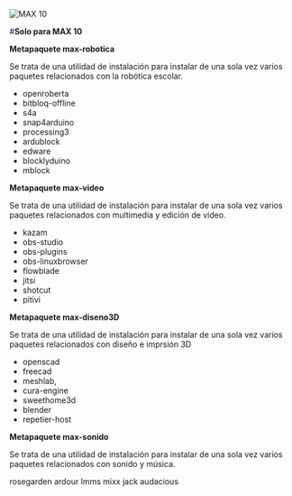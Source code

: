 
![MAX 10](/home/madrid/ownCloud/Vídeos/OBS/LogoMAX.png  "MAX 10")

#**Solo para MAX 10**

**Metapaquete max-robotica**

Se trata de una utilidad de instalación para instalar de una sola vez varios paquetes relacionados con la robótica escolar.

- openroberta
- bitbloq-offline
- s4a
- snap4arduino
- processing3
- ardublock
- edware
- blocklyduino
- mblock

**Metapaquete max-video**

Se trata de una utilidad de instalación para instalar de una sola vez varios paquetes relacionados con multimedia y edición de vídeo.

- kazam
- obs-studio
- obs-plugins
- obs-linuxbrowser
- flowblade
- jitsi
- shotcut
- pitivi

**Metapaquete max-diseno3D**

Se trata de una utilidad de instalación para instalar de una sola vez varios paquetes relacionados con diseño e imprsión 3D

- openscad
- freecad
- meshlab,
- cura-engine
- sweethome3d
- blender
- repetier-host

**Metapaquete max-sonido**

Se trata de una utilidad de instalación para instalar de una sola vez varios paquetes relacionados con sonido y música.

rosegarden
ardour
lmms
mixx
jack
audacious
